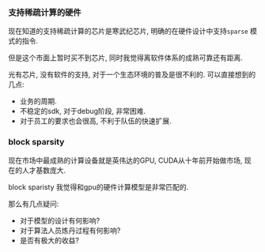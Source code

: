 ### 支持稀疏计算的硬件

现在知道的支持稀疏计算的芯片是寒武纪芯片, 明确的在硬件设计中支持`sparse` 模式的指令.

但是这个市面上暂时买不到芯片, 同时我觉得离软件体系的成熟可靠还有距离.

光有芯片, 没有软件的支持, 对于一个生态环境的普及是很不利的.
可以直接想到的几点:
- 业务的周期.
- 不稳定的sdk, 对于debug阶段, 非常困难.
- 对于员工的要求也会很高, 不利于队伍的快速扩展.

### block sparsity
现在市场中最成熟的计算设备就是英伟达的GPU, CUDA从十年前开始做市场, 现在的人才基数庞大.

block sparisty 我觉得和gpu的硬件计算模型是非常匹配的.

那么有几点疑问:
- 对于模型的设计有何影响?
- 对于算法人员炼丹过程有何影响?
- 是否有极大的收益?


